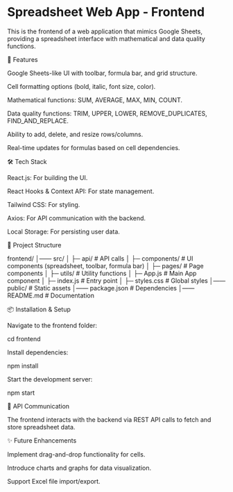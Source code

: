 # Spreadsheet Web App - Frontend

This is the frontend of a web application that mimics Google Sheets, providing a spreadsheet interface with mathematical and data quality functions.

🚀 Features

Google Sheets-like UI with toolbar, formula bar, and grid structure.

Cell formatting options (bold, italic, font size, color).

Mathematical functions: SUM, AVERAGE, MAX, MIN, COUNT.

Data quality functions: TRIM, UPPER, LOWER, REMOVE_DUPLICATES, FIND_AND_REPLACE.

Ability to add, delete, and resize rows/columns.

Real-time updates for formulas based on cell dependencies.

🛠️ Tech Stack

React.js: For building the UI.

React Hooks & Context API: For state management.

Tailwind CSS: For styling.

Axios: For API communication with the backend.

Local Storage: For persisting user data.

📂 Project Structure

frontend/
│—— src/
│   ├─ api/                 # API calls
│   ├─ components/          # UI components (spreadsheet, toolbar, formula bar)
│   ├─ pages/               # Page components
│   ├─ utils/               # Utility functions
│   ├─ App.js               # Main App component
│   ├─ index.js             # Entry point
│   ├─ styles.css           # Global styles
│—— public/                  # Static assets
│—— package.json             # Dependencies
│—— README.md                # Documentation

📦 Installation & Setup

Navigate to the frontend folder:

cd frontend

Install dependencies:

npm install

Start the development server:

npm start

💽 API Communication

The frontend interacts with the backend via REST API calls to fetch and store spreadsheet data.

✨ Future Enhancements

Implement drag-and-drop functionality for cells.

Introduce charts and graphs for data visualization.

Support Excel file import/export.
